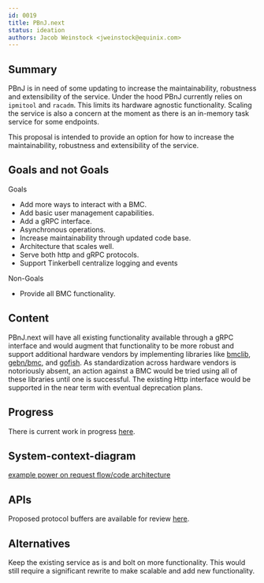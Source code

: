 ```yaml
---
id: 0019
title: PBnJ.next
status: ideation
authors: Jacob Weinstock <jweinstock@equinix.com>
---
```


## Summary

PBnJ is in need of some updating to increase the maintainability,
robustness and extensibility of the service. Under the hood PBnJ
currently relies on `ipmitool` and `racadm`. This limits its hardware
agnostic functionality. Scaling the service is also a concern at the
moment as there is an in-memory task service for some endpoints.

This proposal is intended to provide an option for how to increase the
maintainability, robustness and extensibility of the service.  

## Goals and not Goals

Goals

* Add more ways to interact with a BMC.
* Add basic user management capabilities.
* Add a gRPC interface.
* Asynchronous operations.
* Increase maintainability through updated code base.
* Architecture that scales well.
* Serve both http and gRPC protocols.
* Support Tinkerbell centralize logging and events

Non-Goals

* Provide all BMC functionality.

## Content

PBnJ.next will have all existing functionality available through a gRPC
interface and would augment that functionality to be more robust and
support additional hardware vendors by implementing libraries like
[bmclib](https://github.com/bmc-toolbox/bmclib),
[gebn/bmc](https://github.com/gebn/bmc), and
[gofish](https://github.com/stmcginnis/gofish). As standardization across
hardware vendors is notoriously absent, an action against a BMC
would be tried using all of these libraries until one is successful.
The existing Http interface would be supported in the near term with eventual deprecation plans.

## Progress

There is current work in progress
[here](https://github.com/tinkerbell/pbnj/tree/pbnj.next).

## System-context-diagram

[example power on request flow/code architecture](./PBnJ-RequestFlow.png)

## APIs

Proposed protocol buffers are available for review
[here](https://github.com/tinkerbell/pbnj/tree/pbnj.next/api/v1).

## Alternatives

Keep the existing service as is and bolt on more functionality.
This would still require a significant rewrite to make scalable
and add new functionality.

